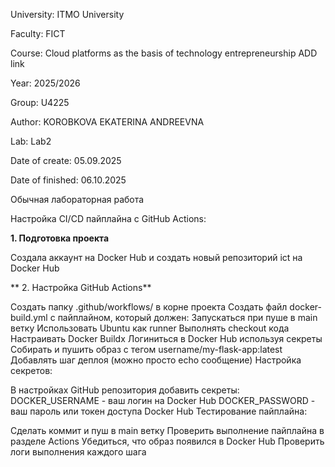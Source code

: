 University: ITMO University

Faculty: FICT

Course: Cloud platforms as the basis of technology entrepreneurship ADD link

Year: 2025/2026

Group: U4225

Author: KOROBKOVA EKATERINA ANDREEVNA

Lab: Lab2

Date of create: 05.09.2025

Date of finished: 06.10.2025

Обычная лабораторная работа


Настройка CI/CD пайплайна с GitHub Actions:

**1. Подготовка проекта**

Создала аккаунт на Docker Hub и создать новый репозиторий ict на Docker Hub


** 2. Настройка GitHub Actions**


Создать папку .github/workflows/ в корне проекта
Создать файл docker-build.yml с пайплайном, который должен:
Запускаться при пуше в main ветку
Использовать Ubuntu как runner
Выполнять checkout кода
Настраивать Docker Buildx
Логиниться в Docker Hub используя секреты
Собирать и пушить образ с тегом username/my-flask-app:latest
Добавлять шаг деплоя (можно просто echo сообщение)
Настройка секретов:

В настройках GitHub репозитория добавить секреты:
DOCKER_USERNAME - ваш логин на Docker Hub
DOCKER_PASSWORD - ваш пароль или токен доступа Docker Hub
Тестирование пайплайна:

Сделать коммит и пуш в main ветку
Проверить выполнение пайплайна в разделе Actions
Убедиться, что образ появился в Docker Hub
Проверить логи выполнения каждого шага
